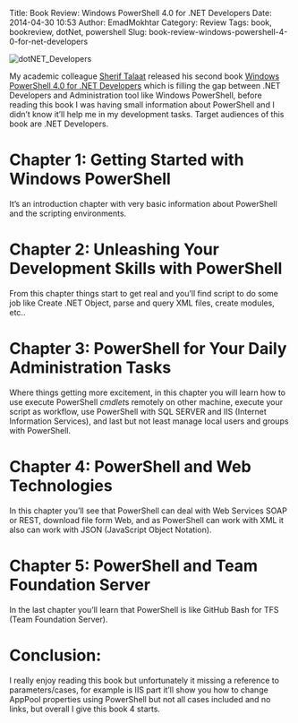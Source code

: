 Title: Book Review: Windows PowerShell 4.0 for .NET Developers
Date: 2014-04-30 10:53
Author: EmadMokhtar
Category: Review
Tags: book, bookreview, dotNet, powershell
Slug: book-review-windows-powershell-4-0-for-net-developers

![dotNET\_Developers]({filename}/images/dotNET_Developers.jpg)

My academic colleague [Sherif Talaat](http://www.sheriftalaat.com/)
released his second book [Windows PowerShell 4.0 for .NET
Developers](http://www.packtpub.com/windows-powershell-4-0-for-dotnet-developers/book)
which is filling the gap between .NET Developers and Administration tool
like Windows PowerShell, before reading this book I was having small
information about PowerShell and I didn’t know it’ll help me in my
development tasks. Target audiences of this book are .NET Developers.

# Chapter 1: Getting Started with Windows PowerShell

It’s an introduction chapter with very basic information about
PowerShell and the scripting environments.

# Chapter 2: Unleashing Your Development Skills with PowerShell

From this chapter things start to get real and you’ll find script to do
some job like Create .NET Object, parse and query XML files, create
modules, etc..

# Chapter 3: PowerShell for Your Daily Administration Tasks

Where things getting more excitement, in this chapter you will learn how
to use execute PowerShell *cmdlet*s remotely on other machine, execute
your script as workflow, use PowerShell with SQL SERVER and IIS
(Internet Information Services), and last but not least manage local
users and groups with PowerShell.

# Chapter 4: PowerShell and Web Technologies

In this chapter you’ll see that PowerShell can deal with Web Services
SOAP or REST, download file form Web, and as PowerShell can work with
XML it also can work with JSON (JavaScript Object Notation).

# Chapter 5: PowerShell and Team Foundation Server

In the last chapter you’ll learn that PowerShell is like GitHub Bash for
TFS (Team Foundation Server).

# Conclusion:

I really enjoy reading this book but unfortunately it missing a
reference to parameters/cases, for example is IIS part it’ll show you
how to change AppPool properties using PowerShell but not all cases
included and no links, but overall I give this book 4 starts.
